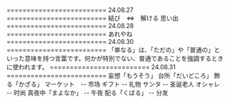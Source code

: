 ========================= 24.08.27 =========================
結び　⇔　解ける
思い出
========================= 24.08.28 =========================
あれやね
========================= 24.08.30 =========================
「単なる」は、「ただの」や「普通の」といった意味を持つ言葉です。何かが特別でない、普通であることを強調するときに使われます。
========================= 24.08.31 =========================
妄想「もうそう」
台所「だいどころ」
飾る「かざる」
マーケット　-- 市场
ギフト  -- 礼物
サンタ -- 圣诞老人
オシャレ  -- 时尚
真夜中「まよなか」 -- 午夜
配る「くばる」 -- 分发
